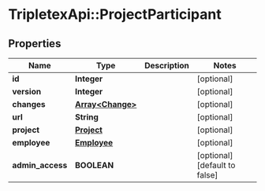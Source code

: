 # TripletexApi::ProjectParticipant

## Properties
Name | Type | Description | Notes
------------ | ------------- | ------------- | -------------
**id** | **Integer** |  | [optional] 
**version** | **Integer** |  | [optional] 
**changes** | [**Array&lt;Change&gt;**](Change.md) |  | [optional] 
**url** | **String** |  | [optional] 
**project** | [**Project**](Project.md) |  | [optional] 
**employee** | [**Employee**](Employee.md) |  | [optional] 
**admin_access** | **BOOLEAN** |  | [optional] [default to false]


